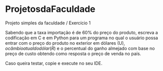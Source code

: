 # ProjetosdaFaculdade

Projeto simples da faculdade / Exercício 1

Sabendo que a taxa importação é de 60% do preço do produto, escreva a codificação em C e em 
Python para um programa no qual o usuário possa entrar com o preço do produto no exterior em dólares 
(U$), o câmbio atual do dólar (R$) e o percentual do ganho almejado com base no 
preço de custo obtendo como resposta o preço de venda no país.

Caso queira testar, copie e execute no seu IDE.
